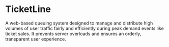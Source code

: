 # TicketLine
A web-based queuing system designed to manage and distribute high volumes of user traffic fairly and efficiently during peak demand events like ticket sales. It prevents server overloads and ensures an orderly, transparent user experience.

